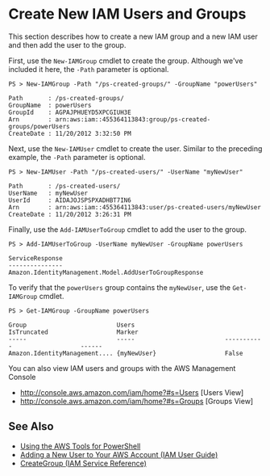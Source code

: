 # Create New IAM Users and Groups<a name="pstools-iam-new-user-group"></a>

This section describes how to create a new IAM group and a new IAM user and then add the user to the group\.

First, use the `New-IAMGroup` cmdlet to create the group\. Although we've included it here, the `-Path` parameter is optional\.

```
PS > New-IAMGroup -Path "/ps-created-groups/" -GroupName "powerUsers"

Path       : /ps-created-groups/
GroupName  : powerUsers
GroupId    : AGPAJPHUEYD5XPCGIUH3E
Arn        : arn:aws:iam::455364113843:group/ps-created-groups/powerUsers
CreateDate : 11/20/2012 3:32:50 PM
```

Next, use the `New-IAMUser` cmdlet to create the user\. Similar to the preceding example, the `-Path` parameter is optional\.

```
PS > New-IAMUser -Path "/ps-created-users/" -UserName "myNewUser"

Path       : /ps-created-users/
UserName   : myNewUser
UserId     : AIDAJOJSPSPXADHBT7IN6
Arn        : arn:aws:iam::455364113843:user/ps-created-users/myNewUser
CreateDate : 11/20/2012 3:26:31 PM
```

Finally, use the `Add-IAMUserToGroup` cmdlet to add the user to the group\.

```
PS > Add-IAMUserToGroup -UserName myNewUser -GroupName powerUsers

ServiceResponse
---------------
Amazon.IdentityManagement.Model.AddUserToGroupResponse
```

To verify that the `powerUsers` group contains the `myNewUser`, use the `Get-IAMGroup` cmdlet\.

```
PS > Get-IAMGroup -GroupName powerUsers

Group                         Users                         IsTruncated                   Marker
-----                         -----                         -----------                   ------
Amazon.IdentityManagement.... {myNewUser}                   False
```

You can also view IAM users and groups with the AWS Management Console
+  [http://console\.aws\.amazon\.com/iam/home?\#s=Users](https://console.aws.amazon.com/iam/home?#s=Users) \[Users View\]
+  [http://console\.aws\.amazon\.com/iam/home?\#s=Groups](https://console.aws.amazon.com/iam/home?#s=Groups) \[Groups View\]

## See Also<a name="pstools-seealso-iam-users"></a>
+  [Using the AWS Tools for PowerShell](pstools-using.md) 
+  [Adding a New User to Your AWS Account \(IAM User Guide\)](https://docs.aws.amazon.com/IAM/latest/UserGuide/Using_SettingUpUser.html) 
+  [CreateGroup \(IAM Service Reference\)](https://docs.aws.amazon.com/IAM/latest/APIReference/API_API_CreateGroup.html) 